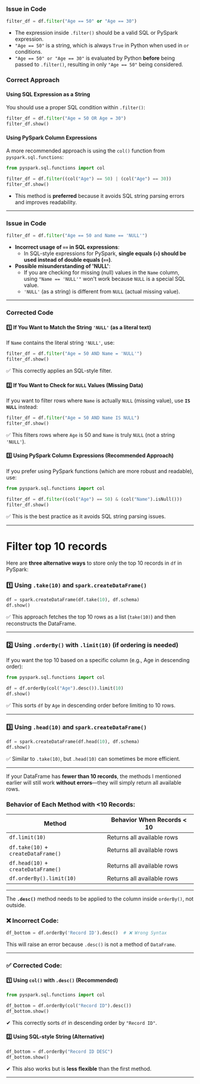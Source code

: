 ### **Issue in Code**
```python
filter_df = df.filter("Age == 50" or "Age == 30")
```
- The expression inside `.filter()` should be a valid SQL or PySpark expression.
- `"Age == 50"` is a string, which is always `True` in Python when used in `or` conditions.
- `"Age == 50" or "Age == 30"` is evaluated by Python **before** being passed to `.filter()`, resulting in only `"Age == 50"` being considered.

### **Correct Approach**

#### **Using SQL Expression as a String**
You should use a proper SQL condition within `.filter()`:
```python
filter_df = df.filter("Age = 50 OR Age = 30")
filter_df.show()
```

#### **Using PySpark Column Expressions**
A more recommended approach is using the `col()` function from `pyspark.sql.functions`:
```python
from pyspark.sql.functions import col

filter_df = df.filter((col("Age") == 50) | (col("Age") == 30))
filter_df.show()
```
- This method is **preferred** because it avoids SQL string parsing errors and improves readability.


---

### **Issue in  Code**
```python
filter_df = df.filter("Age == 50 and Name == 'NULL'")
```
- **Incorrect usage of `==` in SQL expressions**:  
  - In SQL-style expressions for PySpark, **single equals (`=`) should be used instead of double equals (`==`)**.
- **Possible misunderstanding of 'NULL'**:
  - If you are checking for missing (null) values in the `Name` column, using `"Name == 'NULL'"` won't work because `NULL` is a special SQL value.
  - `'NULL'` (as a string) is different from `NULL` (actual missing value).

---

### **Corrected Code**
#### **1️⃣ If You Want to Match the String `'NULL'` (as a literal text)**  
If `Name` contains the literal string `'NULL'`, use:
```python
filter_df = df.filter("Age = 50 AND Name = 'NULL'")
filter_df.show()
```
✅ This correctly applies an SQL-style filter.

#### **2️⃣ If You Want to Check for `NULL` Values (Missing Data)**
If you want to filter rows where `Name` is actually `NULL` (missing value), use **`IS NULL`** instead:
```python
filter_df = df.filter("Age = 50 AND Name IS NULL")
filter_df.show()
```
✅ This filters rows where `Age` is 50 and `Name` is truly `NULL` (not a string `'NULL'`).

#### **3️⃣ Using PySpark Column Expressions (Recommended Approach)**
If you prefer using PySpark functions (which are more robust and readable), use:
```python
from pyspark.sql.functions import col

filter_df = df.filter((col("Age") == 50) & (col("Name").isNull()))
filter_df.show()
```
✅ This is the best practice as it avoids SQL string parsing issues.

---
# Filter top 10 records
Here are **three alternative ways** to store only the top 10 records in `df` in PySpark:  

### **1️⃣ Using `.take(10)` and `spark.createDataFrame()`**
```python
df = spark.createDataFrame(df.take(10), df.schema)
df.show()
```
✅ This approach fetches the top 10 rows as a list (`take(10)`) and then reconstructs the DataFrame.

---

### **2️⃣ Using `.orderBy()` with `.limit(10)` (if ordering is needed)**
If you want the top 10 based on a specific column (e.g., Age in descending order):
```python
from pyspark.sql.functions import col

df = df.orderBy(col("Age").desc()).limit(10)
df.show()
```
✅ This sorts `df` by `Age` in descending order before limiting to 10 rows.

---

### **3️⃣ Using `.head(10)` and `spark.createDataFrame()`**
```python
df = spark.createDataFrame(df.head(10), df.schema)
df.show()
```
✅ Similar to `.take(10)`, but `.head(10)` can sometimes be more efficient.

---

If your DataFrame has **fewer than 10 records**, the methods I mentioned earlier will still work **without errors**—they will simply return all available rows.  

### **Behavior of Each Method with <10 Records:**
| **Method**                 | **Behavior When Records < 10** |
|----------------------------|--------------------------------|
| `df.limit(10)`             | Returns all available rows |
| `df.take(10)` + `createDataFrame()` | Returns all available rows |
| `df.head(10)` + `createDataFrame()` | Returns all available rows |
| `df.orderBy().limit(10)`   | Returns all available rows |

---

The **`.desc()`** method needs to be applied to the column inside `orderBy()`, not outside.  

### **❌ Incorrect Code:**
```python
df_bottom = df.orderBy('Record ID').desc()  # ❌ Wrong Syntax
```
This will raise an error because `.desc()` is not a method of `DataFrame`.

---

### **✅ Corrected Code:**
#### **1️⃣ Using `col()` with `.desc()` (Recommended)**
```python
from pyspark.sql.functions import col

df_bottom = df.orderBy(col("Record ID").desc())
df_bottom.show()
```
✔ This correctly sorts `df` in descending order by `"Record ID"`.

#### **2️⃣ Using SQL-style String (Alternative)**
```python
df_bottom = df.orderBy("Record ID DESC")
df_bottom.show()
```
✔ This also works but is **less flexible** than the first method.

---

